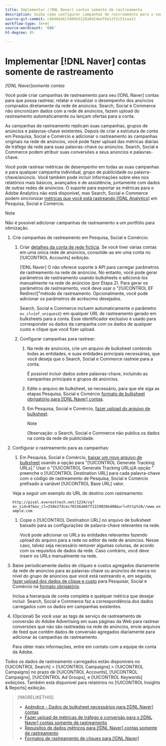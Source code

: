```yaml
---
title: Implementar [!DNL Naver] contas somente de rastreamento
description: Saiba como configurar campanhas de rastreamento para o seu [!DNL Naver] contas para que possa rastrear, relatar e visualizar o desempenho dos anúncios comprados diretamente da rede de anúncios.
source-git-commit: c4848da6c5489a5128a0424eef6a12f2c51caa12
workflow-type: tm+mt
source-wordcount: '686'
ht-degree: 0%

---
```


# Implementar [!DNL Naver] contas somente de rastreamento

*[!DNL Naver]somente contas*

Você pode criar campanhas de rastreamento para seu [!DNL Naver] contas para que possa rastrear, relatar e visualizar o desempenho dos anúncios comprados diretamente da rede de anúncios. Search, Social e Commerce não sincronizam dados com a rede de anúncios, fazem upload do rastreamento automaticamente ou lançam ofertas para a conta.

As campanhas de rastreamento replicam suas campanhas, grupos de anúncios e palavras-chave existentes. Depois de criar a estrutura de conta em Pesquisa, Social e Comércio e adicionar o rastreamento às campanhas originais na rede de anúncios, você pode fazer upload das métricas diárias de tráfego da rede para suas palavras-chave ou anúncios. Search, Social e Commerce podem atribuir suas conversões a seus anúncios e palavras-chave.

Você pode rastrear métricas de desempenho em todas as suas campanhas e para qualquer campanha individual, grupo de publicidade ou palavra-chave/anúncio. Você também pode incluir informações sobre eles nos relatórios mais básicos, avançados e de assistência, juntamente com dados de outras redes de anúncios. O suporte para exportar as métricas para o Adobe Analytics não está disponível, mas Search, Social e Commerce podem sincronizar [métricas que você está rastreando [!DNL Analytics]](/help/integrations/analytics/analytics-data-in-advertising.md) em Pesquisa, Social e Comércio.

>[!NOTE]
>
>Não é possível adicionar campanhas de rastreamento a um portfólio para otimização.

1. Crie campanhas de rastreamento em Pesquisa, Social e Comércio:

   1. Criar [detalhes da conta de rede fictícia](/help/search-social-commerce/campaign-management/accounts/ad-network-account-manage.md). Se você tiver várias contas em uma única rede de anúncios, consolide-as em uma conta no [!UICONTROL Accounts] exibição.

      [!DNL Naver] O não oferece suporte à API para carregar parâmetros de rastreamento na rede de anúncios. No entanto, você pode gerar parâmetros de rastreamento usando bulksheets e adicioná-los manualmente na rede de anúncios (por Etapa 2). Para gerar os parâmetros de rastreamento, você deve usar o &quot;[!UICONTROL EF Redirect]&quot;método de rastreamento. Opcionalmente, você pode adicionar os parâmetros de acréscimo desejados.

      Search, Social e Commerce incluem automaticamente o parâmetro `ev_cl={ef_uniqueid}` em qualquer URL de rastreamento gerado em bulksheets para a conta. Esse identificador exclusivo é usado para corresponder os dados da campanha com os dados de qualquer custo e clique que você fizer upload.

   1. Configurar campanhas para rastrear:

      1. Na rede de anúncios, crie um arquivo de bulksheet contendo todas as entidades, e suas entidades principais necessárias, que você deseja que o Search, Social e Commerce rastreie para a conta.

         É possível incluir dados sobre palavras-chave, incluindo as campanhas principais e grupos de anúncios.

      1. Edite o arquivo de bulksheet, se necessário, para que ele siga as etapas Pesquisa, Social e Comércio [formato de bulksheet obrigatório para [!DNL Naver] contas](/help/search-social-commerce/campaign-management/bulksheets/bulksheet-data-formats/bulksheet-data-naver.md).

      1. Em Pesquisa, Social e Comércio, [fazer upload do arquivo de bulksheet](/help/search-social-commerce/campaign-management/bulksheets/bulksheet-upload.md).

         >[!NOTE]
         >
         >Observação: o Search, Social e Commerce não publica os dados na conta da rede de publicidade.

1. Configurar o rastreamento para as campanhas:

   1. Em Pesquisa, Social e Comércio, [baixar um novo arquivo de bulksheet](/help/search-social-commerce/campaign-management/bulksheets/bulksheet-download.md) usando a opção para &quot;[!UICONTROL Generate Tracking URLs].&quot;
   Usar o &quot;[!UICONTROL Generate Tracking URLs]A opção &quot; preenche o [!UICONTROL Destination URL] para cada palavra-chave com o código de rastreamento de Pesquisa, Social e Comércio prefixado à variável [!UICONTROL Base URL] valor.

   Veja a seguir um exemplo do URL de destino com rastreamento:

   ```http://pixel.everesttech.net/1234/cq?ev_sid=87&ev_cl=258e27dcec70156a667f2229020e488&url=http%3A//www.example.com```

   1. Copie o [!UICONTROL Destination URL] no arquivo de bulksheet baixado para as configurações de palavra-chave relevantes na rede.

      Você pode adicionar os URLs às entidades relevantes fazendo upload do arquivo para a rede no editor da rede de anúncios. Nesse caso, talvez seja necessário remover algumas colunas, de acordo com os requisitos de dados da rede. Caso contrário, você deve inserir os URLs manualmente na rede.


1. Baixe periodicamente dados de cliques e custos agregados diariamente da rede de anúncios para as palavras-chave ou anúncios de marca no nível do grupo de anúncios que você está rastreando e, em seguida, [fazer upload dos dados de clique e custo](/help/search-social-commerce/tools/metrics-upload-tracking-campaigns/naver-tracking-campaigns-upload-metrics.md) para Pesquisar, Social e Comércio na [formato obrigatório](/help/search-social-commerce/tools/metrics-upload-tracking-campaigns/naver-tracking-campaigns-data-requirements.md).

   Inclua a hierarquia de conta completa e qualquer métrica que desejar incluir. Search, Social e Commerce faz a correspondência dos dados carregados com os dados em campanhas existentes.

1. (Opcional) Se você usar as tags de serviço de rastreamento de conversão do Adobe Advertising em suas páginas da Web para rastrear conversões que não são rastreadas na rede de anúncios, envie arquivos de feed que contêm dados de conversão agregados diariamente para adicionar às campanhas de rastreamento.

   Para obter mais informações, entre em contato com a equipe de conta da Adobe.

Todos os dados de rastreamento carregados estão disponíveis no [!UICONTROL Search] > [!UICONTROL Campaigns] > [!UICONTROL Campaigns] no prazo de [!UICONTROL Accounts], [!UICONTROL Campaigns], [!UICONTROL Ad Groups], e [!UICONTROL Keywords] exibições. Também está disponível para relatórios no [!UICONTROL Insights & Reports] exibição.

>[!MORELIKETHIS]
>
>* [Apêndice - Dados de bulksheet necessários para [!DNL Naver] contas](/help/search-social-commerce/campaign-management/bulksheets/bulksheet-data-formats/bulksheet-data-naver.md)
>* [Fazer upload de métricas de tráfego e conversão para o [!DNL Naver] contas somente de rastreamento](/help/search-social-commerce/tools/metrics-upload-tracking-campaigns/naver-tracking-campaigns-upload-metrics.md)
>* [Requisitos de dados métricos para [!DNL Naver] contas somente de rastreamento](/help/search-social-commerce/tools/metrics-upload-tracking-campaigns/naver-tracking-campaigns-data-requirements.md)
>* [Formatos de rastreamento de cliques para [!DNL Naver]](/help/search-social-commerce/tracking/formats-click-tracking-naver.md)

